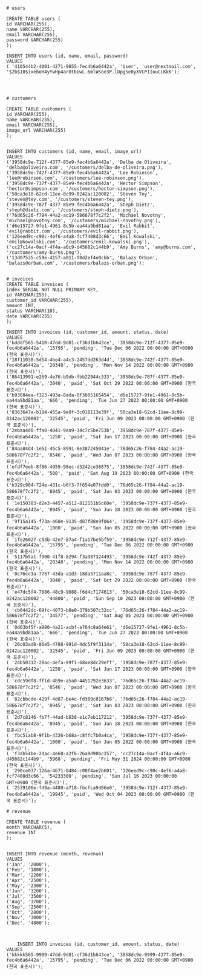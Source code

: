 	# users

	CREATE TABLE users (
	id VARCHAR(255),
	name VARCHAR(255),
	email VARCHAR(255),
	password VARCHAR(255)
	);

	INSERT INTO users (id, name, email, password)
	VALUES
	( '410544b2-4001-4271-9855-fec4b6a6442a', 'User', 'user@nextmail.com', '$2b$10$ixeboH4yYwHp4ar8tbUwL.6mlWsoe3P.lDpgSe0yXVCP1IouCLKkK');




	# customers

	CREATE TABLE customers (
	id VARCHAR(255),
	name VARCHAR(255),
	email VARCHAR(255),
	image_url VARCHAR(255)
	);


	INSERT INTO customers (id, name, email, image_url)
	VALUES
	('3958dc9e-712f-4377-85e9-fec4b6a6442a', 'Delba de Oliveira', 'delba@oliveira.com', '/customers/delba-de-oliveira.png'),
	('3958dc9e-742f-4377-85e9-fec4b6a6442a', 'Lee Robinson', 'lee@robinson.com', '/customers/lee-robinson.png'),
	('3958dc9e-737f-4377-85e9-fec4b6a6442a', 'Hector Simpson', 'hector@simpson.com', '/customers/hector-simpson.png'),
	('50ca3e18-62cd-11ee-8c99-0242ac120002', 'Steven Tey', 'steven@tey.com', '/customers/steven-tey.png'),
	('3958dc9e-787f-4377-85e9-fec4b6a6442a', 'Steph Dietz', 'steph@dietz.com', '/customers/steph-dietz.png'),
	('76d65c26-f784-44a2-ac19-586678f7c2f2', 'Michael Novotny', 'michael@novotny.com', '/customers/michael-novotny.png'),
	('d6e15727-9fe1-4961-8c5b-ea44a9bd81aa', 'Evil Rabbit', 'evil@rabbit.com', '/customers/evil-rabbit.png'),
	('126eed9c-c90c-4ef6-a4a8-fcf7408d3c66', 'Emil Kowalski', 'emil@kowalski.com', '/customers/emil-kowalski.png'),
	('cc27c14a-0acf-4f4a-a6c9-d45682c144b9', 'Amy Burns', 'amy@burns.com', '/customers/amy-burns.png'),
	('13d07535-c59e-4157-a011-f8d2ef4e0cbb', 'Balazs Orban', 'balazs@orban.com', '/customers/balazs-orban.png');


	# invoices
	CREATE TABLE invoices (
	index SERIAL NOT NULL PRIMARY KEY,
	id VARCHAR(255),
	customer_id VARCHAR(255),
	amount INT,
	status VARCHAR(10),
	date VARCHAR(255)
	);

	INSERT INTO invoices (id, customer_id, amount, status, date)
	VALUES
	('bdddf565-5410-47dd-9d81-cf36d1b643ce', '3958dc9e-712f-4377-85e9-fec4b6a6442a', '15795', 'pending', 'Tue Dec 06 2022 00:00:00 GMT+0900 (한국 표준시)'),
	('18f11038-5d54-4be4-a4c3-2457dd263d4d', '3958dc9e-742f-4377-85e9-fec4b6a6442a', '20348', 'pending', 'Mon Nov 14 2022 00:00:00 GMT+0900 (한국 표준시)'),
	('86413991-e269-4e76-b9db-fbb22944c333', '3958dc9e-787f-4377-85e9-fec4b6a6442a', '3040', 'paid', 'Sat Oct 29 2022 00:00:00 GMT+0900 (한국 표준시)'),
	('b93084ea-f323-493a-8ada-0f3605165454', 'd6e15727-9fe1-4961-8c5b-ea44a9bd81aa', '666', 'pending', 'Tue Jun 27 2023 00:00:00 GMT+0900 (한국 표준시)'),
	('0363647a-b184-455a-9e0f-3c018113e39f', '50ca3e18-62cd-11ee-8c99-0242ac120002', '32545', 'paid', 'Fri Jun 09 2023 00:00:00 GMT+0900 (한국 표준시)'),
	('2ebaa4d0-ffa0-4041-9aa9-34c7c5be753b', '3958dc9e-787f-4377-85e9-fec4b6a6442a', '1250', 'paid', 'Sat Jun 17 2023 00:00:00 GMT+0900 (한국 표준시)'),
	('84aa84d4-1e51-45c5-8991-8e387245041e', '76d65c26-f784-44a2-ac19-586678f7c2f2', '8546', 'paid', 'Wed Jun 07 2023 00:00:00 GMT+0900 (한국 표준시)'),
	('efdf7eeb-8f86-4959-98ec-d3242ce38875', '3958dc9e-742f-4377-85e9-fec4b6a6442a', '500', 'paid', 'Sat Aug 19 2023 00:00:00 GMT+0900 (한국 표준시)'),
	('b329c904-724e-431c-b6f3-7f654e07fdd0', '76d65c26-f784-44a2-ac19-586678f7c2f2', '8945', 'paid', 'Sat Jun 03 2023 00:00:00 GMT+0900 (한국 표준시)'),
	( '1e150383-d2e3-4457-a512-812151b5c60e', '3958dc9e-737f-4377-85e9-fec4b6a6442a', '8945', 'paid', 'Sun Jun 18 2023 00:00:00 GMT+0900 (한국 표준시)'),
	( '9f15a145-f73a-460e-9135-d87f88e9f064', '3958dc9e-737f-4377-85e9-fec4b6a6442a', '1000', 'paid', 'Sun Jun 05 2022 00:00:00 GMT+0900 (한국 표준시)'),
	( '1fe26027-c53b-42e7-87a4-f1a17be5bf59', '3958dc9e-712f-4377-85e9-fec4b6a6442a', '15795', 'pending', 'Tue Dec 06 2022 00:00:00 GMT+0900 (한국 표준시)'),
	( '5117b5a1-f900-41f8-8294-f3a387324493', '3958dc9e-742f-4377-85e9-fec4b6a6442a', '20348', 'pending', 'Mon Nov 14 2022 00:00:00 GMT+0900 (한국 표준시)'),
	( '0c76cc3a-7757-43da-a1d3-18da5711aa8c', '3958dc9e-787f-4377-85e9-fec4b6a6442a', '3040', 'paid', 'Sat Oct 29 2022 00:00:00 GMT+0900 (한국 표준시)'),
	( 'e47dc5f4-7086-48c9-9088-f6d4c7174613', '50ca3e18-62cd-11ee-8c99-0242ac120002', '44800', 'paid', 'Sun Sep 10 2023 00:00:00 GMT+0900 (한국 표준시)'),
	( 'cb0442dc-69fc-4073-b8e0-379b507c32cc', '76d65c26-f784-44a2-ac19-586678f7c2f2', '34577', 'pending', 'Sat Aug 05 2023 00:00:00 GMT+0900 (한국 표준시)'),
	( '0d03bf5f-a980-4a21-acbf-a764c8a64e61', 'd6e15727-9fe1-4961-8c5b-ea44a9bd81aa', '666', 'pending', 'Tue Jun 27 2023 00:00:00 GMT+0900 (한국 표준시)'),
	( '26c03ad0-86e5-4788-991d-4dc5f9f3114a', '50ca3e18-62cd-11ee-8c99-0242ac120002', '32545', 'paid', 'Fri Jun 09 2023 00:00:00 GMT+0900 (한국 표준시)'),
	( '24b50312-28ac-4efa-99f1-68ae8dc29eff', '3958dc9e-787f-4377-85e9-fec4b6a6442a', '1250', 'paid', 'Sat Jun 17 2023 00:00:00 GMT+0900 (한국 표준시)'),
	( 'cdc59df8-ff1d-4b9e-a5a0-4451292e3633', '76d65c26-f784-44a2-ac19-586678f7c2f2', '8546', 'paid', 'Wed Jun 07 2023 00:00:00 GMT+0900 (한국 표준시)'),
	( '82cbbcde-429f-4d87-be4c-fd309c0167b8', '76d65c26-f784-44a2-ac19-586678f7c2f2', '8945', 'paid', 'Sat Jun 03 2023 00:00:00 GMT+0900 (한국 표준시)'),
	( '2d7c8146-fb7f-44ad-b838-e1c7eb117212', '3958dc9e-737f-4377-85e9-fec4b6a6442a', '8945', 'paid', 'Sun Jun 18 2023 00:00:00 GMT+0900 (한국 표준시)'),
	( 'fbc51ab8-9f1b-4326-b68a-c8ffc7b0a4ca', '3958dc9e-737f-4377-85e9-fec4b6a6442a', '1000', 'paid', 'Sun Jun 05 2022 00:00:00 GMT+0900 (한국 표준시)'),
	( 'f3db54be-2dac-4e60-a2f6-26a9d90bc157', 'cc27c14a-0acf-4f4a-a6c9-d45682c144b9', '5968', 'pending', 'Fri May 31 2024 00:00:00 GMT+0900 (한국 표준시)'),
	( '290ce037-126a-4671-8484-c00f4ae2b601', '126eed9c-c90c-4ef6-a4a8-fcf7408d3c66', '54233300', 'pending', 'Sun Jul 16 2023 00:00:00 GMT+0900 (한국 표준시)'),
	( '2539106e-fd9a-4480-a718-fbcfca9d86e0', '3958dc9e-712f-4377-85e9-fec4b6a6442a', '19945', 'paid', 'Wed Oct 04 2023 00:00:00 GMT+0900 (한국 표준시)');

	# revenue

	CREATE TABLE revenue (
	month VARCHAR(5),
	revenue INT
	);


	INSERT INTO revenue (month, revenue)
	VALUES
	('Jan', '2000'),
	('Feb', '1800'),
	('Mar', '2200'),
	('Apr', '2500'),
	('May', '2300'),
	('Jun', '3200'),
	('Jul', '3500'),
	('Aug', '3700'),
	('Sep', '2500'),
	('Oct', '2800'),
	('Nov', '3000'),
	('Dec', '4800');



		INSERT INTO invoices (id, customer_id, amount, status, date)
	VALUES
	('kkkkk565-9999-47dd-9d81-cf36d1b643ce', '3958dc9e-9999-4377-85e9-fec4b6a6442a', '15795', 'pending', 'Tue Dec 06 2022 00:00:00 GMT+0900 (한국 표준시)');